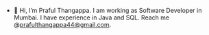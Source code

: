 - 👋 Hi, I’m Praful Thangappa. I am working as Software Developer in Mumbai. I have experience in Java and SQL. Reach me @prafulthangappa44@gmail.com. 


<!---
Praful44t/Praful44t is a ✨ special ✨ repository because its `README.md` (this file) appears on your GitHub profile.
You can click the Preview link to take a look at your changes.
--->
